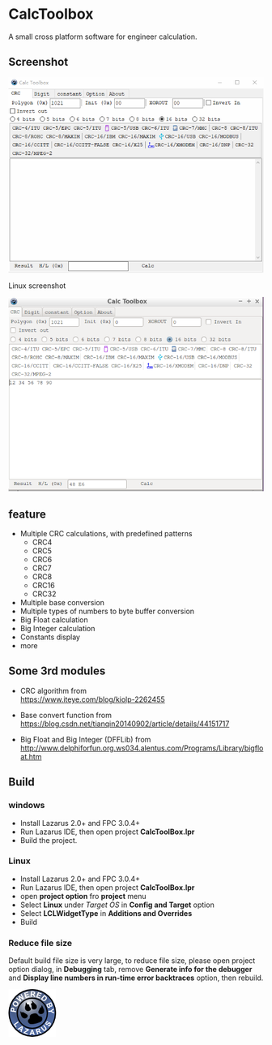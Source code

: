 # CalcToolbox

A small cross platform software for engineer calculation.


## Screenshot

![](demo.gif)  


Linux screenshot

![](screenshot-linux.png)  

## feature

- Multiple CRC calculations, with predefined patterns
  - CRC4
  - CRC5
  - CRC6
  - CRC7
  - CRC8
  - CRC16
  - CRC32
- Multiple base conversion
- Multiple types of numbers to byte buffer conversion
- Big Float calculation
- Big Integer calculation
- Constants display
- more

## Some 3rd modules

- CRC algorithm from  
  https://www.iteye.com/blog/kiolp-2262455

- Base convert function from  
  https://blog.csdn.net/tianqin20140902/article/details/44151717

- Big Float and Big Integer (DFFLib) from  
  http://www.delphiforfun.org.ws034.alentus.com/Programs/Library/bigfloat.htm


## Build

### windows

- Install Lazarus 2.0+ and FPC 3.0.4+
- Run Lazarus IDE, then open project **CalcToolBox.lpr**
- Build the project.

### Linux

- Install Lazarus 2.0+ and FPC 3.0.4+
- Run Lazarus IDE, then open project **CalcToolBox.lpr**
- open **project option** fro **project** menu
- Select **Linux** under *Target OS* in **Config and Target** option
- Select **LCLWidgetType** in **Additions and Overrides**
- Build

### Reduce file size

Default build file size is very large, to reduce file size, please open project option dialog, in **Debugging** tab, remove **Generate info for the debugger** and **Display line numbers in run-time error backtraces** option, then rebuild.



![](powered_by.png)
